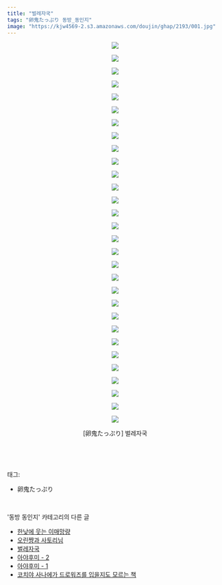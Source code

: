 ```yaml
---
title: "벌레자국"
tags: "卵鬼たっぷり 동방_동인지"
image: "https://kjw4569-2.s3.amazonaws.com/doujin/ghap/2193/001.jpg"
---
```

<div class="article">
<p style="text-align: center; clear: none; float: none;"><img src="{{ site.imgserver9 }}/ghap/2193/001.jpg"/></p>
<p style="text-align: center; clear: none; float: none;"><img src="{{ site.imgserver9 }}/ghap/2193/002.jpg"/></p>
<p style="text-align: center; clear: none; float: none;"><img src="{{ site.imgserver9 }}/ghap/2193/003.jpg"/></p>
<p style="text-align: center; clear: none; float: none;"><img src="{{ site.imgserver9 }}/ghap/2193/004.jpg"/></p>
<p style="text-align: center; clear: none; float: none;"><img src="{{ site.imgserver9 }}/ghap/2193/005.jpg"/></p>
<p style="text-align: center; clear: none; float: none;"><img src="{{ site.imgserver9 }}/ghap/2193/006.jpg"/></p>
<p style="text-align: center; clear: none; float: none;"><img src="{{ site.imgserver9 }}/ghap/2193/007.jpg"/></p>
<p style="text-align: center; clear: none; float: none;"><img src="{{ site.imgserver9 }}/ghap/2193/008.jpg"/></p>
<p style="text-align: center; clear: none; float: none;"><img src="{{ site.imgserver9 }}/ghap/2193/009.jpg"/></p>
<p style="text-align: center; clear: none; float: none;"><img src="{{ site.imgserver9 }}/ghap/2193/010.jpg"/></p>
<p style="text-align: center; clear: none; float: none;"><img src="{{ site.imgserver9 }}/ghap/2193/011.jpg"/></p>
<p style="text-align: center; clear: none; float: none;"><img src="{{ site.imgserver9 }}/ghap/2193/012.jpg"/></p>
<p style="text-align: center; clear: none; float: none;"><img src="{{ site.imgserver9 }}/ghap/2193/013.jpg"/></p>
<p style="text-align: center; clear: none; float: none;"><img src="{{ site.imgserver9 }}/ghap/2193/014.jpg"/></p>
<p style="text-align: center; clear: none; float: none;"><img src="{{ site.imgserver9 }}/ghap/2193/015.jpg"/></p>
<p style="text-align: center; clear: none; float: none;"><img src="{{ site.imgserver9 }}/ghap/2193/016.jpg"/></p>
<p style="text-align: center; clear: none; float: none;"><img src="{{ site.imgserver9 }}/ghap/2193/017.jpg"/></p>
<p style="text-align: center; clear: none; float: none;"><img src="{{ site.imgserver9 }}/ghap/2193/018.jpg"/></p>
<p style="text-align: center; clear: none; float: none;"><img src="{{ site.imgserver9 }}/ghap/2193/019.jpg"/></p>
<p style="text-align: center; clear: none; float: none;"><img src="{{ site.imgserver9 }}/ghap/2193/020.jpg"/></p>
<p style="text-align: center; clear: none; float: none;"><img src="{{ site.imgserver9 }}/ghap/2193/021.jpg"/></p>
<p style="text-align: center; clear: none; float: none;"><img src="{{ site.imgserver9 }}/ghap/2193/022.jpg"/></p>
<p style="text-align: center; clear: none; float: none;"><img src="{{ site.imgserver9 }}/ghap/2193/023.jpg"/></p>
<p style="text-align: center; clear: none; float: none;"><img src="{{ site.imgserver9 }}/ghap/2193/024.jpg"/></p>
<p style="text-align: center; clear: none; float: none;"><img src="{{ site.imgserver9 }}/ghap/2193/025.jpg"/></p>
<p style="text-align: center; clear: none; float: none;"><img src="{{ site.imgserver9 }}/ghap/2193/026.jpg"/></p>
<p style="text-align: center; clear: none; float: none;"><img src="{{ site.imgserver9 }}/ghap/2193/027.jpg"/></p>
<p style="text-align: center; clear: none; float: none;"><img src="{{ site.imgserver9 }}/ghap/2193/028.jpg"/></p>
<p style="text-align: center; clear: none; float: none;"><img src="{{ site.imgserver9 }}/ghap/2193/029.jpg"/></p>
<p style="text-align: center; clear: none; float: none;"><img src="{{ site.imgserver9 }}/ghap/2193/030.jpg"/></p>
<p style="text-align: center; clear: none; float: none;">[卵鬼たっぷり] 벌레자국</p>
<p><br/></p>
</div><br/>
<div class="tagTrail">
<p>태그: </p>
<ul>
<li>卵鬼たっぷり</li>
</ul>
</div><br/>
<div class="another">
<p>'동방 동인지' 카테고리의 다른 글</p>
<ul>
<li><a href="/ghap_2195">한낮에 웃는 이매망량</a></li>
<li><a href="/ghap_2194">오린쨩과 사토리님</a></li>
<li><a href="/ghap_2193">벌레자국</a></li>
<li><a href="/ghap_2190">아야후미 - 2</a></li>
<li><a href="/ghap_2189">아야후미 - 1</a></li>
<li><a href="/ghap_2187">코치야 사나에가 드로워즈를 입을지도 모르는 책</a></li>
</ul>
</div><br/>
<div class="cb_module cb_fluid">
<div class="cb_wrt cb_profile">
</div><!-- commentList close -->
</div><br/>
